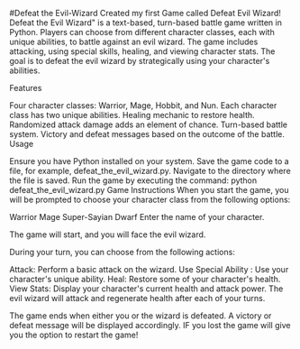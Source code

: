 #Defeat the Evil-Wizard
Created my first Game called Defeat Evil Wizard! 
Defeat the Evil Wizard" is a text-based, turn-based battle game written in Python. Players can choose from different character classes, each with unique abilities, to battle against an evil wizard. The game includes attacking, using special skills, healing, and viewing character stats. The goal is to defeat the evil wizard by strategically using your character's abilities.

Features

Four character classes: Warrior, Mage, Hobbit, and Nun.
Each character class has two unique abilities.
Healing mechanic to restore health.
Randomized attack damage adds an element of chance.
Turn-based battle system.
Victory and defeat messages based on the outcome of the battle.
Usage

Ensure you have Python installed on your system.
Save the game code to a file, for example, defeat_the_evil_wizard.py.
Navigate to the directory where the file is saved.
Run the game by executing the command: python defeat_the_evil_wizard.py
Game Instructions
When you start the game, you will be prompted to choose your character class from the following options:

Warrior
Mage
Super-Sayian
Dwarf
Enter the name of your character.

The game will start, and you will face the evil wizard.

During your turn, you can choose from the following actions:

Attack: Perform a basic attack on the wizard.
Use Special Ability : Use your character's unique ability.
Heal: Restore some of your character's health.
View Stats: Display your character's current health and attack power.
The evil wizard will attack and regenerate health after each of your turns.

The game ends when either you or the wizard is defeated. A victory or defeat message will be displayed accordingly.
IF you lost the game will give you the option to restart the game!
